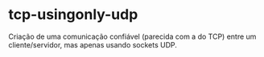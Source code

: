 # tcp-usingonly-udp
Criação de uma comunicação confiável (parecida com a do TCP) entre um cliente/servidor, mas apenas usando sockets UDP.
